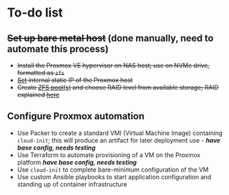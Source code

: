 # To-do list

## ~~Set up bare metal host~~ (done manually, need to automate this process)

- ~~Install the Proxmox VE hypervisor on NAS host; use on NVMe drive, formatted as `zfs`~~
- ~~[Set](https://www.servethehome.com/how-to-change-primary-proxmox-ve-ip-address/) internal static IP of the Proxmox host~~
- ~~Create [ZFS pool(s)](https://www.45drives.com/community/articles/RAID-and-RAIDZ/) and choose RAID level from available storage; RAID explained [here](https://eshop.macsales.com/blog/56056-a-beginners-guide-to-understanding-raid/)~~

## Configure Proxmox automation

- Use Packer to create a standard VMI (Virtual Machine Image) containing `cloud-init`; this will produce an artifact for later deployment use - ***have base config, needs testing***
- Use Terraform to automate provisioning of a VM on the Proxmox platform ***have base config, needs testing***
- Use `cloud-init` to complete bare-minimum configuration of the VM
- Use custom Ansible playbooks to start application configuration and standing up of container infrastructure
